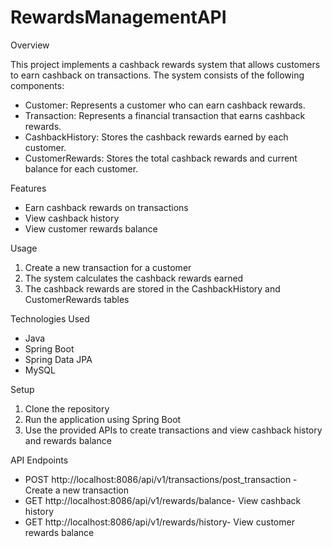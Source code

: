 # RewardsManagementAPI

Overview

This project implements a cashback rewards system that allows customers to earn cashback on transactions. The system consists of the following components:

- Customer: Represents a customer who can earn cashback rewards.
- Transaction: Represents a financial transaction that earns cashback rewards.
- CashbackHistory: Stores the cashback rewards earned by each customer.
- CustomerRewards: Stores the total cashback rewards and current balance for each customer.

Features

- Earn cashback rewards on transactions
- View cashback history
- View customer rewards balance

Usage

1. Create a new transaction for a customer
2. The system calculates the cashback rewards earned
3. The cashback rewards are stored in the CashbackHistory and CustomerRewards tables

Technologies Used

- Java
- Spring Boot
- Spring Data JPA
- MySQL

Setup

1. Clone the repository
2. Run the application using Spring Boot
3. Use the provided APIs to create transactions and view cashback history and rewards balance

API Endpoints

- POST  http://localhost:8086/api/v1/transactions/post_transaction - Create a new transaction
- GET   http://localhost:8086/api/v1/rewards/balance- View cashback history
- GET   http://localhost:8086/api/v1/rewards/history- View customer rewards balance

